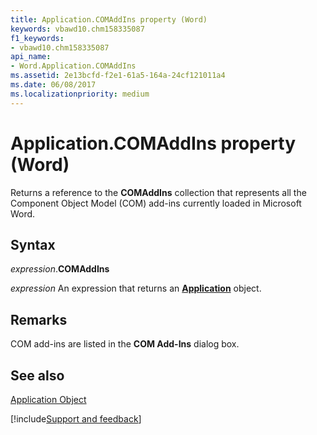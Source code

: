 ```yaml
---
title: Application.COMAddIns property (Word)
keywords: vbawd10.chm158335087
f1_keywords:
- vbawd10.chm158335087
api_name:
- Word.Application.COMAddIns
ms.assetid: 2e13bcfd-f2e1-61a5-164a-24cf121011a4
ms.date: 06/08/2017
ms.localizationpriority: medium
---
```



# Application.COMAddIns property (Word)

Returns a reference to the **COMAddIns** collection that represents all the Component Object Model (COM) add-ins currently loaded in Microsoft Word.


## Syntax

_expression_.**COMAddIns**

 _expression_ An expression that returns an **[Application](Word.Application.md)** object. 


## Remarks

COM add-ins are listed in the **COM Add-Ins** dialog box.


## See also


[Application Object](Word.Application.md)

[!include[Support and feedback](~/includes/feedback-boilerplate.md)]